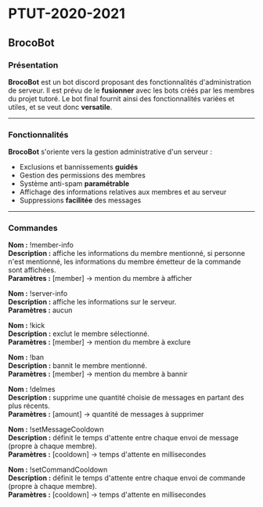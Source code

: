﻿# PTUT-2020-2021

## BrocoBot

### Présentation

**BrocoBot** est un bot discord proposant des fonctionnalités d'administration de serveur. Il est prévu de le **fusionner** avec les bots créés par les membres du projet tutoré. Le bot final fournit ainsi des fonctionnalités variées et utiles, et se veut donc **versatile**.

---

### Fonctionnalités

**BrocoBot** s'oriente vers la gestion administrative d'un serveur :
- Exclusions et bannissements **guidés**
- Gestion des permissions des membres
- Système anti-spam **paramétrable**
- Affichage des informations relatives aux membres et au serveur
- Suppressions **facilitée** des messages

---

### Commandes

**Nom :** !member-info <br />
**Description :** affiche les informations du membre mentionné, si personne n'est mentionné, les informations du membre émetteur de la commande sont affichées. <br />
**Paramètres :** [member] -> mention du membre à afficher <br />

**Nom :** !server-info <br />
**Description :** affiche les informations sur le serveur. <br />
**Paramètres :** aucun <br />

**Nom :** !kick <br />
**Description :** exclut le membre sélectionné. <br />
**Paramètres :** [member] -> mention du membre à exclure <br />

**Nom :** !ban <br />
**Description :** bannit le membre mentionné. <br />
**Paramètres :** [member] -> mention du membre à bannir <br />

**Nom :** !delmes <br />
**Description :** supprime une quantité choisie de messages en partant des plus récents. <br />
**Paramètres :** [amount] -> quantité de messages à supprimer <br />

**Nom :** !setMessageCooldown <br />
**Description :** définit le temps d'attente entre chaque envoi de message (propre à chaque membre). <br />
**Paramètres :** [cooldown] -> temps d'attente en millisecondes <br />

**Nom :** !setCommandCooldown <br />
**Description :** définit le temps d'attente entre chaque envoi de commande (propre à chaque membre). <br />
**Paramètres :** [cooldown] -> temps d'attente en millisecondes <br />
